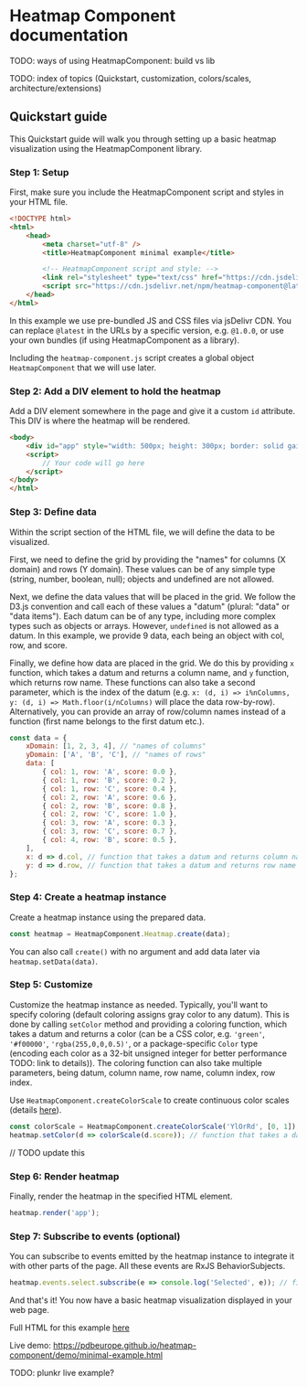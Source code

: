 # Heatmap Component documentation

TODO: ways of using HeatmapComponent: build vs lib

TODO: index of topics (Quickstart, customization, colors/scales, architecture/extensions)

## Quickstart guide

This Quickstart guide will walk you through setting up a basic heatmap visualization using the HeatmapComponent library.

### Step 1: Setup

First, make sure you include the HeatmapComponent script and styles in your HTML file.

```html
<!DOCTYPE html>
<html>
    <head>
        <meta charset="utf-8" />
        <title>HeatmapComponent minimal example</title>

        <!-- HeatmapComponent script and style: -->
        <link rel="stylesheet" type="text/css" href="https://cdn.jsdelivr.net/npm/heatmap-component@latest/build/heatmap-component.css" />
        <script src="https://cdn.jsdelivr.net/npm/heatmap-component@latest/build/heatmap-component.js"></script>
    </head>
</html>
```

In this example we use pre-bundled JS and CSS files via jsDelivr CDN. You can replace `@latest` in the URLs by a specific version, e.g. `@1.0.0`, or use your own bundles (if using HeatmapComponent as a library).

Including the `heatmap-component.js` script creates a global object `HeatmapComponent` that we will use later.

### Step 2: Add a DIV element to hold the heatmap

Add a DIV element somewhere in the page and give it a custom `id` attribute. This DIV is where the heatmap will be rendered.

```html
<body>
    <div id="app" style="width: 500px; height: 300px; border: solid gainsboro 1px;"></div>
    <script>
        // Your code will go here
    </script>
</body>
</html>
```

### Step 3: Define data

Within the script section of the HTML file, we will define the data to be visualized.

First, we need to define the grid by providing the "names" for columns (X domain) and rows (Y domain). These values can be of any simple type (string, number, boolean, null); objects and undefined are not allowed.

Next, we define the data values that will be placed in the grid. We follow the D3.js convention and call each of these values a "datum" (plural: "data" or "data items"). Each datum can be of any type, including more complex types such as objects or arrays. However, `undefined` is not allowed as a datum. In this example, we provide 9 data, each being an object with col, row, and score.

Finally, we define how data are placed in the grid. We do this by providing `x` function, which takes a datum and returns a column name, and `y` function, which returns row name. These functions can also take a second parameter, which is the index of the datum (e.g. `x: (d, i) => i%nColumns, y: (d, i) => Math.floor(i/nColumns)` will place the data row-by-row). Alternatively, you can provide an array of row/column names instead of a function (first name belongs to the first datum etc.).

```js
const data = {
    xDomain: [1, 2, 3, 4], // "names of columns"
    yDomain: ['A', 'B', 'C'], // "names of rows"
    data: [
        { col: 1, row: 'A', score: 0.0 },
        { col: 1, row: 'B', score: 0.2 },
        { col: 1, row: 'C', score: 0.4 },
        { col: 2, row: 'A', score: 0.6 },
        { col: 2, row: 'B', score: 0.8 },
        { col: 2, row: 'C', score: 1.0 },
        { col: 3, row: 'A', score: 0.3 },
        { col: 3, row: 'C', score: 0.7 },
        { col: 4, row: 'B', score: 0.5 },
    ],
    x: d => d.col, // function that takes a datum and returns column name
    y: d => d.row, // function that takes a datum and returns row name
};
```

### Step 4: Create a heatmap instance

Create a heatmap instance using the prepared data.

```js
const heatmap = HeatmapComponent.Heatmap.create(data);
```

You can also call `create()` with no argument and add data later via `heatmap.setData(data)`.

### Step 5: Customize

Customize the heatmap instance as needed. Typically, you'll want to specify coloring (default coloring assigns gray color to any datum). This is done by calling `setColor` method and providing a coloring function, which takes a datum and returns a color (can be a CSS color, e.g. `'green'`, `'#f00000'`, `'rgba(255,0,0,0.5)'`, or a package-specific `Color` type (encoding each color as a 32-bit unsigned integer for better performance TODO: link to details)). The coloring function can also take multiple parameters, being datum, column name, row name, column index, row index.

Use `HeatmapComponent.createColorScale` to create continuous color scales (details [here](./color-scales.md)).

```js
const colorScale = HeatmapComponent.createColorScale('YlOrRd', [0, 1]); // yellow-orange-red color scale for values from 0 to 1
heatmap.setColor(d => colorScale(d.score)); // function that takes a datum and returns color
```
// TODO update this

### Step 6: Render heatmap

Finally, render the heatmap in the specified HTML element.

```js
heatmap.render('app');
```

### Step 7: Subscribe to events (optional)

You can subscribe to events emitted by the heatmap instance to integrate it with other parts of the page. All these events are RxJS BehaviorSubjects.

```js
heatmap.events.select.subscribe(e => console.log('Selected', e)); // fires when the user clicks a data cell
```

And that's it! You now have a basic heatmap visualization displayed in your web page.

Full HTML for this example [here](../demo/minimal-example.html)

Live demo: <https://pdbeurope.github.io/heatmap-component/demo/minimal-example.html>

TODO: plunkr live example?
